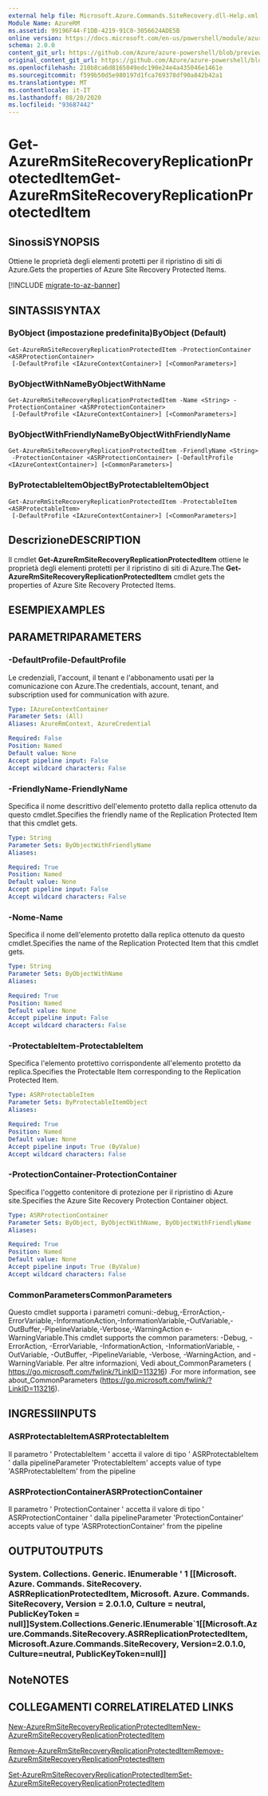 ```yaml
---
external help file: Microsoft.Azure.Commands.SiteRecovery.dll-Help.xml
Module Name: AzureRM
ms.assetid: 99196F44-F1DB-4219-91C0-3056624ADE5B
online version: https://docs.microsoft.com/en-us/powershell/module/azurerm.siterecovery/get-azurermsiterecoveryreplicationprotecteditem
schema: 2.0.0
content_git_url: https://github.com/Azure/azure-powershell/blob/preview/src/ResourceManager/SiteRecovery/Commands.SiteRecovery/help/Get-AzureRmSiteRecoveryReplicationProtectedItem.md
original_content_git_url: https://github.com/Azure/azure-powershell/blob/preview/src/ResourceManager/SiteRecovery/Commands.SiteRecovery/help/Get-AzureRmSiteRecoveryReplicationProtectedItem.md
ms.openlocfilehash: 210b8ca6d8165049edc190e24e4a435046e1461e
ms.sourcegitcommit: f599b50d5e980197d1fca769378df90a842b42a1
ms.translationtype: MT
ms.contentlocale: it-IT
ms.lasthandoff: 08/20/2020
ms.locfileid: "93687442"
---
```

# <span data-ttu-id="d5369-101">Get-AzureRmSiteRecoveryReplicationProtectedItem</span><span class="sxs-lookup"><span data-stu-id="d5369-101">Get-AzureRmSiteRecoveryReplicationProtectedItem</span></span>

## <span data-ttu-id="d5369-102">Sinossi</span><span class="sxs-lookup"><span data-stu-id="d5369-102">SYNOPSIS</span></span>
<span data-ttu-id="d5369-103">Ottiene le proprietà degli elementi protetti per il ripristino di siti di Azure.</span><span class="sxs-lookup"><span data-stu-id="d5369-103">Gets the properties of Azure Site Recovery Protected Items.</span></span>

[!INCLUDE [migrate-to-az-banner](../../includes/migrate-to-az-banner.md)]

## <span data-ttu-id="d5369-104">SINTASSI</span><span class="sxs-lookup"><span data-stu-id="d5369-104">SYNTAX</span></span>

### <span data-ttu-id="d5369-105">ByObject (impostazione predefinita)</span><span class="sxs-lookup"><span data-stu-id="d5369-105">ByObject (Default)</span></span>
```
Get-AzureRmSiteRecoveryReplicationProtectedItem -ProtectionContainer <ASRProtectionContainer>
 [-DefaultProfile <IAzureContextContainer>] [<CommonParameters>]
```

### <span data-ttu-id="d5369-106">ByObjectWithName</span><span class="sxs-lookup"><span data-stu-id="d5369-106">ByObjectWithName</span></span>
```
Get-AzureRmSiteRecoveryReplicationProtectedItem -Name <String> -ProtectionContainer <ASRProtectionContainer>
 [-DefaultProfile <IAzureContextContainer>] [<CommonParameters>]
```

### <span data-ttu-id="d5369-107">ByObjectWithFriendlyName</span><span class="sxs-lookup"><span data-stu-id="d5369-107">ByObjectWithFriendlyName</span></span>
```
Get-AzureRmSiteRecoveryReplicationProtectedItem -FriendlyName <String>
 -ProtectionContainer <ASRProtectionContainer> [-DefaultProfile <IAzureContextContainer>] [<CommonParameters>]
```

### <span data-ttu-id="d5369-108">ByProtectableItemObject</span><span class="sxs-lookup"><span data-stu-id="d5369-108">ByProtectableItemObject</span></span>
```
Get-AzureRmSiteRecoveryReplicationProtectedItem -ProtectableItem <ASRProtectableItem>
 [-DefaultProfile <IAzureContextContainer>] [<CommonParameters>]
```

## <span data-ttu-id="d5369-109">Descrizione</span><span class="sxs-lookup"><span data-stu-id="d5369-109">DESCRIPTION</span></span>
<span data-ttu-id="d5369-110">Il cmdlet **Get-AzureRmSiteRecoveryReplicationProtectedItem** ottiene le proprietà degli elementi protetti per il ripristino di siti di Azure.</span><span class="sxs-lookup"><span data-stu-id="d5369-110">The **Get-AzureRmSiteRecoveryReplicationProtectedItem** cmdlet gets the properties of Azure Site Recovery Protected Items.</span></span>

## <span data-ttu-id="d5369-111">ESEMPI</span><span class="sxs-lookup"><span data-stu-id="d5369-111">EXAMPLES</span></span>

## <span data-ttu-id="d5369-112">PARAMETRI</span><span class="sxs-lookup"><span data-stu-id="d5369-112">PARAMETERS</span></span>

### <span data-ttu-id="d5369-113">-DefaultProfile</span><span class="sxs-lookup"><span data-stu-id="d5369-113">-DefaultProfile</span></span>
<span data-ttu-id="d5369-114">Le credenziali, l'account, il tenant e l'abbonamento usati per la comunicazione con Azure.</span><span class="sxs-lookup"><span data-stu-id="d5369-114">The credentials, account, tenant, and subscription used for communication with azure.</span></span>

```yaml
Type: IAzureContextContainer
Parameter Sets: (All)
Aliases: AzureRmContext, AzureCredential

Required: False
Position: Named
Default value: None
Accept pipeline input: False
Accept wildcard characters: False
```

### <span data-ttu-id="d5369-115">-FriendlyName</span><span class="sxs-lookup"><span data-stu-id="d5369-115">-FriendlyName</span></span>
<span data-ttu-id="d5369-116">Specifica il nome descrittivo dell'elemento protetto dalla replica ottenuto da questo cmdlet.</span><span class="sxs-lookup"><span data-stu-id="d5369-116">Specifies the friendly name of the Replication Protected Item that this cmdlet gets.</span></span>

```yaml
Type: String
Parameter Sets: ByObjectWithFriendlyName
Aliases: 

Required: True
Position: Named
Default value: None
Accept pipeline input: False
Accept wildcard characters: False
```

### <span data-ttu-id="d5369-117">-Nome</span><span class="sxs-lookup"><span data-stu-id="d5369-117">-Name</span></span>
<span data-ttu-id="d5369-118">Specifica il nome dell'elemento protetto dalla replica ottenuto da questo cmdlet.</span><span class="sxs-lookup"><span data-stu-id="d5369-118">Specifies the name of the Replication Protected Item that this cmdlet gets.</span></span>

```yaml
Type: String
Parameter Sets: ByObjectWithName
Aliases: 

Required: True
Position: Named
Default value: None
Accept pipeline input: False
Accept wildcard characters: False
```

### <span data-ttu-id="d5369-119">-ProtectableItem</span><span class="sxs-lookup"><span data-stu-id="d5369-119">-ProtectableItem</span></span>
<span data-ttu-id="d5369-120">Specifica l'elemento protettivo corrispondente all'elemento protetto da replica.</span><span class="sxs-lookup"><span data-stu-id="d5369-120">Specifies the Protectable Item corresponding to the Replication Protected Item.</span></span>

```yaml
Type: ASRProtectableItem
Parameter Sets: ByProtectableItemObject
Aliases: 

Required: True
Position: Named
Default value: None
Accept pipeline input: True (ByValue)
Accept wildcard characters: False
```

### <span data-ttu-id="d5369-121">-ProtectionContainer</span><span class="sxs-lookup"><span data-stu-id="d5369-121">-ProtectionContainer</span></span>
<span data-ttu-id="d5369-122">Specifica l'oggetto contenitore di protezione per il ripristino di Azure site.</span><span class="sxs-lookup"><span data-stu-id="d5369-122">Specifies the Azure Site Recovery Protection Container object.</span></span>

```yaml
Type: ASRProtectionContainer
Parameter Sets: ByObject, ByObjectWithName, ByObjectWithFriendlyName
Aliases: 

Required: True
Position: Named
Default value: None
Accept pipeline input: True (ByValue)
Accept wildcard characters: False
```

### <span data-ttu-id="d5369-123">CommonParameters</span><span class="sxs-lookup"><span data-stu-id="d5369-123">CommonParameters</span></span>
<span data-ttu-id="d5369-124">Questo cmdlet supporta i parametri comuni:-debug,-ErrorAction,-ErrorVariable,-InformationAction,-InformationVariable,-OutVariable,-OutBuffer,-PipelineVariable,-Verbose,-WarningAction e-WarningVariable.</span><span class="sxs-lookup"><span data-stu-id="d5369-124">This cmdlet supports the common parameters: -Debug, -ErrorAction, -ErrorVariable, -InformationAction, -InformationVariable, -OutVariable, -OutBuffer, -PipelineVariable, -Verbose, -WarningAction, and -WarningVariable.</span></span> <span data-ttu-id="d5369-125">Per altre informazioni, Vedi about_CommonParameters ( https://go.microsoft.com/fwlink/?LinkID=113216) .</span><span class="sxs-lookup"><span data-stu-id="d5369-125">For more information, see about_CommonParameters (https://go.microsoft.com/fwlink/?LinkID=113216).</span></span>

## <span data-ttu-id="d5369-126">INGRESSI</span><span class="sxs-lookup"><span data-stu-id="d5369-126">INPUTS</span></span>

### <span data-ttu-id="d5369-127">ASRProtectableItem</span><span class="sxs-lookup"><span data-stu-id="d5369-127">ASRProtectableItem</span></span>
<span data-ttu-id="d5369-128">Il parametro ' ProtectableItem ' accetta il valore di tipo ' ASRProtectableItem ' dalla pipeline</span><span class="sxs-lookup"><span data-stu-id="d5369-128">Parameter 'ProtectableItem' accepts value of type 'ASRProtectableItem' from the pipeline</span></span>

### <span data-ttu-id="d5369-129">ASRProtectionContainer</span><span class="sxs-lookup"><span data-stu-id="d5369-129">ASRProtectionContainer</span></span>
<span data-ttu-id="d5369-130">Il parametro ' ProtectionContainer ' accetta il valore di tipo ' ASRProtectionContainer ' dalla pipeline</span><span class="sxs-lookup"><span data-stu-id="d5369-130">Parameter 'ProtectionContainer' accepts value of type 'ASRProtectionContainer' from the pipeline</span></span>

## <span data-ttu-id="d5369-131">OUTPUT</span><span class="sxs-lookup"><span data-stu-id="d5369-131">OUTPUTS</span></span>

### <span data-ttu-id="d5369-132">System. Collections. Generic. IEnumerable ' 1 [[Microsoft. Azure. Commands. SiteRecovery. ASRReplicationProtectedItem, Microsoft. Azure. Commands. SiteRecovery, Version = 2.0.1.0, Culture = neutral, PublicKeyToken = null]]</span><span class="sxs-lookup"><span data-stu-id="d5369-132">System.Collections.Generic.IEnumerable\`1[[Microsoft.Azure.Commands.SiteRecovery.ASRReplicationProtectedItem, Microsoft.Azure.Commands.SiteRecovery, Version=2.0.1.0, Culture=neutral, PublicKeyToken=null]]</span></span>

## <span data-ttu-id="d5369-133">Note</span><span class="sxs-lookup"><span data-stu-id="d5369-133">NOTES</span></span>

## <span data-ttu-id="d5369-134">COLLEGAMENTI CORRELATI</span><span class="sxs-lookup"><span data-stu-id="d5369-134">RELATED LINKS</span></span>

[<span data-ttu-id="d5369-135">New-AzureRmSiteRecoveryReplicationProtectedItem</span><span class="sxs-lookup"><span data-stu-id="d5369-135">New-AzureRmSiteRecoveryReplicationProtectedItem</span></span>](./New-AzureRmSiteRecoveryReplicationProtectedItem.md)

[<span data-ttu-id="d5369-136">Remove-AzureRmSiteRecoveryReplicationProtectedItem</span><span class="sxs-lookup"><span data-stu-id="d5369-136">Remove-AzureRmSiteRecoveryReplicationProtectedItem</span></span>](./Remove-AzureRmSiteRecoveryReplicationProtectedItem.md)

[<span data-ttu-id="d5369-137">Set-AzureRmSiteRecoveryReplicationProtectedItem</span><span class="sxs-lookup"><span data-stu-id="d5369-137">Set-AzureRmSiteRecoveryReplicationProtectedItem</span></span>](./Set-AzureRmSiteRecoveryReplicationProtectedItem.md)
